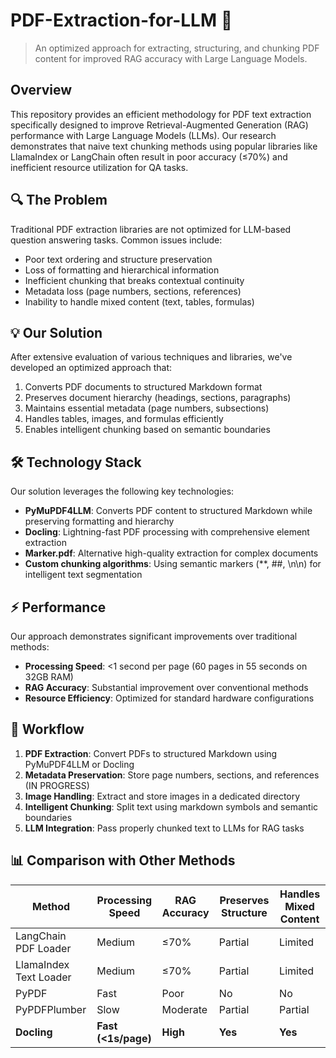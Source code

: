 # PDF-Extraction-for-LLM 🚀

> An optimized approach for extracting, structuring, and chunking PDF content for improved RAG accuracy with Large Language Models.

## Overview

This repository provides an efficient methodology for PDF text extraction specifically designed to improve Retrieval-Augmented Generation (RAG) performance with Large Language Models (LLMs). Our research demonstrates that naive text chunking methods using popular libraries like LlamaIndex or LangChain often result in poor accuracy (≤70%) and inefficient resource utilization for QA tasks.

## 🔍 The Problem

Traditional PDF extraction libraries are not optimized for LLM-based question answering tasks. Common issues include:

- Poor text ordering and structure preservation
- Loss of formatting and hierarchical information
- Inefficient chunking that breaks contextual continuity
- Metadata loss (page numbers, sections, references)
- Inability to handle mixed content (text, tables, formulas)

## 💡 Our Solution

After extensive evaluation of various techniques and libraries, we've developed an optimized approach that:

1. Converts PDF documents to structured Markdown format
2. Preserves document hierarchy (headings, sections, paragraphs)
3. Maintains essential metadata (page numbers, subsections)
4. Handles tables, images, and formulas efficiently
5. Enables intelligent chunking based on semantic boundaries

## 🛠️ Technology Stack

Our solution leverages the following key technologies:

- **PyMuPDF4LLM**: Converts PDF content to structured Markdown while preserving formatting and hierarchy
- **Docling**: Lightning-fast PDF processing with comprehensive element extraction
- **Marker.pdf**: Alternative high-quality extraction for complex documents
- **Custom chunking algorithms**: Using semantic markers (**, ##, \n\n) for intelligent text segmentation

## ⚡ Performance

Our approach demonstrates significant improvements over traditional methods:

- **Processing Speed**: <1 second per page (60 pages in 55 seconds on 32GB RAM)
- **RAG Accuracy**: Substantial improvement over conventional methods
- **Resource Efficiency**: Optimized for standard hardware configurations

## 🔄 Workflow

1. **PDF Extraction**: Convert PDFs to structured Markdown using PyMuPDF4LLM or Docling
2. **Metadata Preservation**: Store page numbers, sections, and references (IN PROGRESS)
3. **Image Handling**: Extract and store images in a dedicated directory
4. **Intelligent Chunking**: Split text using markdown symbols and semantic boundaries
5. **LLM Integration**: Pass properly chunked text to LLMs for RAG tasks

## 📊 Comparison with Other Methods

| Method | Processing Speed | RAG Accuracy | Preserves Structure | Handles Mixed Content |
|--------|-----------------|--------------|---------------------|----------------------|
| LangChain PDF Loader | Medium | ≤70% | Partial | Limited |
| LlamaIndex Text Loader | Medium | ≤70% | Partial | Limited |
| PyPDF | Fast | Poor | No | No |
| PyPDFPlumber | Slow | Moderate | Partial | Partial |
| **Docling** | **Fast (<1s/page)** | **High** | **Yes** | **Yes** |